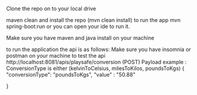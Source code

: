 Clone the repo on to your local drive

maven clean and install the repo (mvn clean install)
to run the app mvn spring-boot:run or you can open your ide to run it. 

Make sure you have maven and java install on your machine

to run the application the api is as follows:
Make sure you have insomnia or postman on your machine to test the api
http://localhost:8081/apis/playsafe/conversion (POST)
Payload example :
ConversionType is either (kelvinToCelsius, milesToKilos, poundsToKgs)
{
	"conversionType":  "poundsToKgs",
	"value" : "50.88"
	
}

